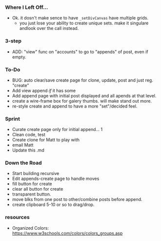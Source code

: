 ### Where I Left Off...
* Ok. it dosn't make sence to have `_setDivCanvas` have multiple grids.
  * you just lose your ability to create unique sets. make it singulare andlook over the call instead.  

### 3-step
* ADD: "view" func on "accounts" to go to "appends" of post, even if empty.

### To-Do
* BUG: auto clear/save create page for clone, update, post and just reg. "create"
* Add view append *if* it has some
* Add append page with initial post displayed and all apends at that level.
* create a wire-frame box for galery thumbs. will make stand out more.
* re-style create and append to have a more "set"/decided feel.

### Sprint
* Curate create page only for initial append... 1
* Clean code, test
* Create clone for Matt to play with
* email Matt
* Update this .md

### Down the Road
* Start building recursive
* Edit appends-create page to handle moves
* fill button for create
* clear all button for create
* transparent button.
* move blks from one post to other/combine posts before append.
* create clipboard 5-10  or so to drag/drop.

### resources
* Organized Colors: https://www.w3schools.com/colors/colors_groups.asp
